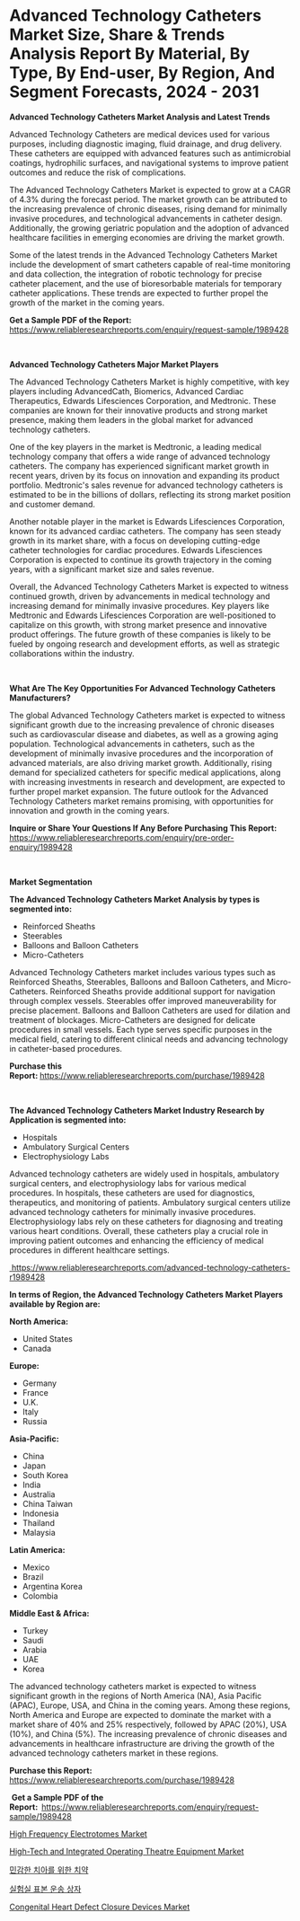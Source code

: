<p><h1>Advanced Technology Catheters Market Size, Share & Trends Analysis Report By Material, By Type, By End-user, By Region, And Segment Forecasts, 2024 - 2031</h1></p><p><strong>Advanced Technology Catheters Market Analysis and Latest Trends</strong></p>
<p><p>Advanced Technology Catheters are medical devices used for various purposes, including diagnostic imaging, fluid drainage, and drug delivery. These catheters are equipped with advanced features such as antimicrobial coatings, hydrophilic surfaces, and navigational systems to improve patient outcomes and reduce the risk of complications.</p><p>The Advanced Technology Catheters Market is expected to grow at a CAGR of 4.3% during the forecast period. The market growth can be attributed to the increasing prevalence of chronic diseases, rising demand for minimally invasive procedures, and technological advancements in catheter design. Additionally, the growing geriatric population and the adoption of advanced healthcare facilities in emerging economies are driving the market growth.</p><p>Some of the latest trends in the Advanced Technology Catheters Market include the development of smart catheters capable of real-time monitoring and data collection, the integration of robotic technology for precise catheter placement, and the use of bioresorbable materials for temporary catheter applications. These trends are expected to further propel the growth of the market in the coming years.</p></p>
<p><strong>Get a Sample PDF of the Report:&nbsp;</strong> <a href="https://www.reliableresearchreports.com/enquiry/request-sample/1989428">https://www.reliableresearchreports.com/enquiry/request-sample/1989428</a></p>
<p>&nbsp;</p>
<p><strong>Advanced Technology Catheters Major Market Players</strong></p>
<p><p>The Advanced Technology Catheters Market is highly competitive, with key players including AdvancedCath, Biomerics, Advanced Cardiac Therapeutics, Edwards Lifesciences Corporation, and Medtronic. These companies are known for their innovative products and strong market presence, making them leaders in the global market for advanced technology catheters.</p><p>One of the key players in the market is Medtronic, a leading medical technology company that offers a wide range of advanced technology catheters. The company has experienced significant market growth in recent years, driven by its focus on innovation and expanding its product portfolio. Medtronic's sales revenue for advanced technology catheters is estimated to be in the billions of dollars, reflecting its strong market position and customer demand.</p><p>Another notable player in the market is Edwards Lifesciences Corporation, known for its advanced cardiac catheters. The company has seen steady growth in its market share, with a focus on developing cutting-edge catheter technologies for cardiac procedures. Edwards Lifesciences Corporation is expected to continue its growth trajectory in the coming years, with a significant market size and sales revenue.</p><p>Overall, the Advanced Technology Catheters Market is expected to witness continued growth, driven by advancements in medical technology and increasing demand for minimally invasive procedures. Key players like Medtronic and Edwards Lifesciences Corporation are well-positioned to capitalize on this growth, with strong market presence and innovative product offerings. The future growth of these companies is likely to be fueled by ongoing research and development efforts, as well as strategic collaborations within the industry.</p></p>
<p>&nbsp;</p>
<p><strong>What Are The Key Opportunities For Advanced Technology Catheters Manufacturers?</strong></p>
<p><p>The global Advanced Technology Catheters market is expected to witness significant growth due to the increasing prevalence of chronic diseases such as cardiovascular disease and diabetes, as well as a growing aging population. Technological advancements in catheters, such as the development of minimally invasive procedures and the incorporation of advanced materials, are also driving market growth. Additionally, rising demand for specialized catheters for specific medical applications, along with increasing investments in research and development, are expected to further propel market expansion. The future outlook for the Advanced Technology Catheters market remains promising, with opportunities for innovation and growth in the coming years.</p></p>
<p><strong>Inquire or Share Your Questions If Any Before Purchasing This Report:</strong> <a href="https://www.reliableresearchreports.com/enquiry/pre-order-enquiry/1989428">https://www.reliableresearchreports.com/enquiry/pre-order-enquiry/1989428</a></p>
<p>&nbsp;</p>
<p><strong>Market Segmentation</strong></p>
<p><strong>The Advanced Technology Catheters Market Analysis by types is segmented into:</strong></p>
<p><ul><li>Reinforced Sheaths</li><li>Steerables</li><li>Balloons and Balloon Catheters</li><li>Micro-Catheters</li></ul></p>
<p><p>Advanced Technology Catheters market includes various types such as Reinforced Sheaths, Steerables, Balloons and Balloon Catheters, and Micro-Catheters. Reinforced Sheaths provide additional support for navigation through complex vessels. Steerables offer improved maneuverability for precise placement. Balloons and Balloon Catheters are used for dilation and treatment of blockages. Micro-Catheters are designed for delicate procedures in small vessels. Each type serves specific purposes in the medical field, catering to different clinical needs and advancing technology in catheter-based procedures.</p></p>
<p><strong>Purchase this Report:&nbsp;</strong><a href="https://www.reliableresearchreports.com/purchase/1989428">https://www.reliableresearchreports.com/purchase/1989428</a></p>
<p>&nbsp;</p>
<p><strong>The Advanced Technology Catheters Market Industry Research by Application is segmented into:</strong></p>
<p><ul><li>Hospitals</li><li>Ambulatory Surgical Centers</li><li>Electrophysiology Labs</li></ul></p>
<p><p>Advanced technology catheters are widely used in hospitals, ambulatory surgical centers, and electrophysiology labs for various medical procedures. In hospitals, these catheters are used for diagnostics, therapeutics, and monitoring of patients. Ambulatory surgical centers utilize advanced technology catheters for minimally invasive procedures. Electrophysiology labs rely on these catheters for diagnosing and treating various heart conditions. Overall, these catheters play a crucial role in improving patient outcomes and enhancing the efficiency of medical procedures in different healthcare settings.</p></p>
<p><a href="https://www.reliableresearchreports.com/advanced-technology-catheters-r1989428">&nbsp;https://www.reliableresearchreports.com/advanced-technology-catheters-r1989428</a></p>
<p><strong>In terms of Region, the Advanced Technology Catheters Market Players available by Region are:</strong></p>
<p>
    <p> <strong> North America: </strong>
        <ul>
            <li>United States</li>
            <li>Canada</li>
        </ul>
        </p> 
    <p> <strong> Europe: </strong>
        <ul>
            <li>Germany</li>
            <li>France</li>
            <li>U.K.</li>
            <li>Italy</li>
            <li>Russia</li>
        </ul>
        </p> 
    <p> <strong> Asia-Pacific: </strong>
        <ul>
            <li>China</li>
            <li>Japan</li>
            <li>South Korea</li>
            <li>India</li>
            <li>Australia</li>
            <li>China Taiwan</li>
            <li>Indonesia</li>
            <li>Thailand</li>
            <li>Malaysia</li>
        </ul>
        </p> 
    <p> <strong> Latin America: </strong>
        <ul>
            <li>Mexico</li>
            <li>Brazil</li>
            <li>Argentina Korea</li>
            <li>Colombia</li>
        </ul>
        </p> 
    <p> <strong> Middle East & Africa: </strong>
        <ul>
            <li>Turkey</li>
            <li>Saudi</li>
            <li>Arabia</li>
            <li>UAE</li>
            <li>Korea</li>
        </ul>
    </p>
    </p>
<p><p>The advanced technology catheters market is expected to witness significant growth in the regions of North America (NA), Asia Pacific (APAC), Europe, USA, and China in the coming years. Among these regions, North America and Europe are expected to dominate the market with a market share of 40% and 25% respectively, followed by APAC (20%), USA (10%), and China (5%). The increasing prevalence of chronic diseases and advancements in healthcare infrastructure are driving the growth of the advanced technology catheters market in these regions.</p></p>
<p><strong>Purchase this Report: </strong><a href="https://www.reliableresearchreports.com/purchase/1989428">https://www.reliableresearchreports.com/purchase/1989428</a></p>
<p>&nbsp;<strong>Get a Sample PDF of the Report:&nbsp;&nbsp;</strong><a href="https://www.reliableresearchreports.com/enquiry/request-sample/1989428">https://www.reliableresearchreports.com/enquiry/request-sample/1989428</a></p>
<p><strong></strong></p>
<p><p><a href="https://github.com/nafisalvee228/Market-Research-Report-List-1/blob/main/high-frequency-electrotomes-market.md">High Frequency Electrotomes Market</a></p><p><a href="https://github.com/nhteumcc68/Market-Research-Report-List-1/blob/main/high-tech-and-integrated-operating-theatre-equipment-market.md">High-Tech and Integrated Operating Theatre Equipment Market</a></p><p><a href="https://github.com/jimahmed0511/Market-Research-Report-List-2/blob/main/181936377319.md">민감한 치아를 위한 치약</a></p><p><a href="https://github.com/ahmadrevanz10/Market-Research-Report-List-2/blob/main/839680077320.md">실험실 표본 운송 상자</a></p><p><a href="https://github.com/zolotuy145/Market-Research-Report-List-1/blob/main/congenital-heart-defect-closure-devices-market.md">Congenital Heart Defect Closure Devices Market</a></p></p>